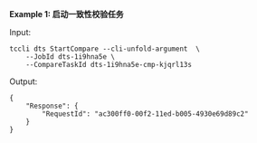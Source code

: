 **Example 1: 启动一致性校验任务**



Input: 

```
tccli dts StartCompare --cli-unfold-argument  \
    --JobId dts-1i9hna5e \
    --CompareTaskId dts-1i9hna5e-cmp-kjqrl13s
```

Output: 
```
{
    "Response": {
        "RequestId": "ac300ff0-00f2-11ed-b005-4930e69d89c2"
    }
}
```

